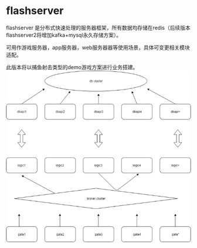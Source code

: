 # flashserver
flashserver 是分布式快速处理的服务器框架，所有数据均存储在redis（后续版本flashserver2将增加kafka+mysql永久存储方案）。

可用作游戏服务器，app服务器，web服务器器等使用场景，具体可变更相关模块适配。

此版本将以捕鱼射击类型的demo游戏方案进行业务搭建。
![frame](assets/frame.png)
